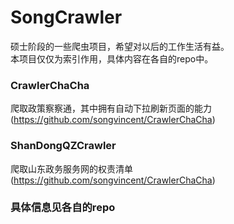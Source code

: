 # SongCrawler
硕士阶段的一些爬虫项目，希望对以后的工作生活有益。<br>
本项目仅仅为索引作用，具体内容在各自的repo中。 <br>

### CrawlerChaCha 
爬取政策察察通，其中拥有自动下拉刷新页面的能力(https://github.com/songvincent/CrawlerChaCha)

### ShanDongQZCrawler
爬取山东政务服务网的权责清单 (https://github.com/songvincent/CrawlerChaCha)

### 具体信息见各自的repo
